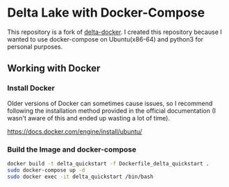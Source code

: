 # Delta Lake with Docker-Compose

This repository is a fork of [delta-docker](<https://github.com/delta-io/delta-docker>). I created this repository because I wanted to use docker-compose on Ubuntu(x86-64) and python3 for personal purposes.

## Working with Docker

### Install Docker

Older versions of Docker can sometimes cause issues, so I recommend following the installation method provided in the official documentation (I wasn't aware of this and ended up wasting a lot of time).

<https://docs.docker.com/engine/install/ubuntu/>

### Build the Image and docker-compose

```bash
docker build -t delta_quickstart -f Dockerfile_delta_quickstart .
sudo docker-compose up -d
sudo docker exec -it delta_quickstart /bin/bash
```
